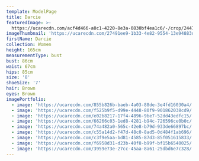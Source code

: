 ```yaml
---
template: ModelPage
title: Darcie
featuredImage: >-
  https://ucarecdn.com/acf4d466-a0c1-4220-8e3a-0830bf4ea1c6/-/crop/2447x1182/0,303/-/preview/
imageThumbnail: 'https://ucarecdn.com/27491ee9-1b33-4e82-9554-13e94883d2cf/'
firstName: Darcie
collection: Women
height: 165cm
measurementType: bust
bust: 86cm
waist: 67cm
hips: 85cm
size: '8'
shoeSize: '7'
hair: Brown
eyes: Brown
imagePortfolio:
  - image: 'https://ucarecdn.com/855b826b-baeb-4a03-88de-3e4fd16030a4/'
  - image: 'https://ucarecdn.com/f525b9f5-d99e-4448-80f9-901862038cd9/'
  - image: 'https://ucarecdn.com/e02b8217-17f4-4896-9be7-52dd43edfc15/'
  - image: 'https://ucarecdn.com/66266c03-1ed8-4281-b94c-726596ce0b0c/'
  - image: 'https://ucarecdn.com/74a482a0-565c-42e8-b79d-933de66897bc/'
  - image: 'https://ucarecdn.com/c55a14d2-f47d-48c0-8ad5-0d484f1ab696/'
  - image: 'https://ucarecdn.com/c3f9e5aa-bd81-4585-87d3-85f051615833/'
  - image: 'https://ucarecdn.com/f6958d31-d23b-40f8-b99f-bf15b6540025/'
  - image: 'https://ucarecdn.com/3959e73e-27cc-45aa-8a61-25dbd6e7c328/'
---
```


